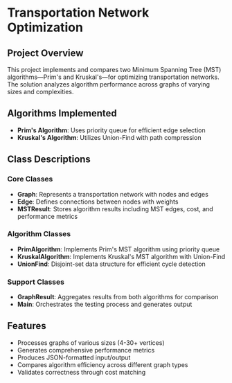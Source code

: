 # Transportation Network Optimization

## Project Overview
This project implements and compares two Minimum Spanning Tree (MST) algorithms—Prim's and Kruskal's—for optimizing transportation networks. The solution analyzes algorithm performance across graphs of varying sizes and complexities.

## Algorithms Implemented
- **Prim's Algorithm**: Uses priority queue for efficient edge selection
- **Kruskal's Algorithm**: Utilizes Union-Find with path compression

## Class Descriptions

### Core Classes
- **Graph**: Represents a transportation network with nodes and edges
- **Edge**: Defines connections between nodes with weights
- **MSTResult**: Stores algorithm results including MST edges, cost, and performance metrics

### Algorithm Classes
- **PrimAlgorithm**: Implements Prim's MST algorithm using priority queue
- **KruskalAlgorithm**: Implements Kruskal's MST algorithm with Union-Find
- **UnionFind**: Disjoint-set data structure for efficient cycle detection

### Support Classes
- **GraphResult**: Aggregates results from both algorithms for comparison
- **Main**: Orchestrates the testing process and generates output

## Features
- Processes graphs of various sizes (4-30+ vertices)
- Generates comprehensive performance metrics
- Produces JSON-formatted input/output
- Compares algorithm efficiency across different graph types
- Validates correctness through cost matching
